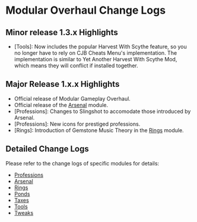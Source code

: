 # Modular Overhaul Change Logs

## Minor release 1.3.x Highlights

* [Tools]: Now includes the popular Harvest With Scythe feature, so you no longer have to rely on CJB Cheats Menu's implementation. The implementation is similar to Yet Another Harvest With Scythe Mod, which means they will conflict if installed together.

## Major Release 1.x.x Highlights

* Official release of Modular Gameplay Overhaul.
* Official release of the [Arsenal](Modules/Arsenal/README.md) module.
* [Professions]: Changes to Slingshot to accomodate those introduced by Arsenal.
* [Professions]: New icons for prestiged professions.
* [Rings]: Introduction of Gemstone Music Theory in the [Rings](Modules/Rings/README.md) module.

## Detailed Change Logs

Please refer to the change logs of specific modules for details:

* [Professions](Modules/Professions/CHANGELOG.md)
* [Arsenal](Modules/Arsenal/CHANGELOG.md)
* [Rings](Modules/Rings/CHANGELOG.md)
* [Ponds](Modules/Ponds/CHANGELOG.md)
* [Taxes](Modules/Taxes/CHANGELOG.md)
* [Tools](Modules/Tools/CHANGELOG.md)
* [Tweaks](Modules/Tweex/CHANGELOG.md)
